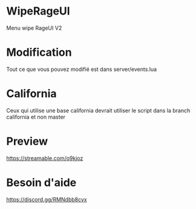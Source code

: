 # WipeRageUI
Menu wipe RageUI V2

# Modification
Tout ce que vous pouvez modifié est dans server/events.lua

# California
Ceux qui utilise une base california devrait utiliser le script dans la branch california et non master

# Preview
https://streamable.com/o9kjoz

# Besoin d'aide 
https://discord.gg/RMNdbb8cvx
